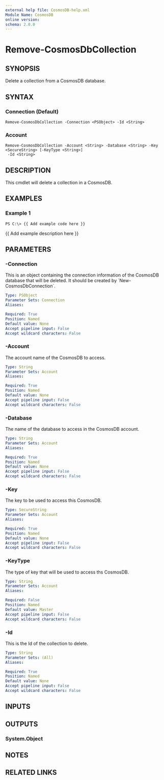 ```yaml
---
external help file: CosmosDB-help.xml
Module Name: CosmosDB
online version: 
schema: 2.0.0
---
```


# Remove-CosmosDbCollection

## SYNOPSIS
Delete a collection from a CosmosDB database.

## SYNTAX

### Connection (Default)
```
Remove-CosmosDbCollection -Connection <PSObject> -Id <String>
```

### Account
```
Remove-CosmosDbCollection -Account <String> -Database <String> -Key <SecureString> [-KeyType <String>]
 -Id <String>
```

## DESCRIPTION
This cmdlet will delete a collection in a CosmosDB.

## EXAMPLES

### Example 1
```
PS C:\> {{ Add example code here }}
```

{{ Add example description here }}

## PARAMETERS

### -Connection
This is an object containing the connection information of
the CosmosDB database that will be deleted.
It should be created
by \`New-CosmosDbConnection\`.

```yaml
Type: PSObject
Parameter Sets: Connection
Aliases: 

Required: True
Position: Named
Default value: None
Accept pipeline input: False
Accept wildcard characters: False
```

### -Account
The account name of the CosmosDB to access.

```yaml
Type: String
Parameter Sets: Account
Aliases: 

Required: True
Position: Named
Default value: None
Accept pipeline input: False
Accept wildcard characters: False
```

### -Database
The name of the database to access in the CosmosDB account.

```yaml
Type: String
Parameter Sets: Account
Aliases: 

Required: True
Position: Named
Default value: None
Accept pipeline input: False
Accept wildcard characters: False
```

### -Key
The key to be used to access this CosmosDB.

```yaml
Type: SecureString
Parameter Sets: Account
Aliases: 

Required: True
Position: Named
Default value: None
Accept pipeline input: False
Accept wildcard characters: False
```

### -KeyType
The type of key that will be used to access ths CosmosDB.

```yaml
Type: String
Parameter Sets: Account
Aliases: 

Required: False
Position: Named
Default value: Master
Accept pipeline input: False
Accept wildcard characters: False
```

### -Id
This is the Id of the collection to delete.

```yaml
Type: String
Parameter Sets: (All)
Aliases: 

Required: True
Position: Named
Default value: None
Accept pipeline input: False
Accept wildcard characters: False
```

## INPUTS

## OUTPUTS

### System.Object

## NOTES

## RELATED LINKS

